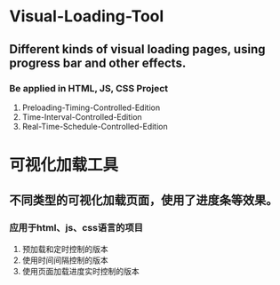 # Visual-Loading-Tool
## Different kinds of visual loading pages, using progress bar and other effects.
### Be applied in HTML, JS, CSS Project

1. Preloading-Timing-Controlled-Edition
2. Time-Interval-Controlled-Edition
3. Real-Time-Schedule-Controlled-Edition


# 可视化加载工具
## 不同类型的可视化加载页面，使用了进度条等效果。
### 应用于html、js、css语言的项目

1. 预加载和定时控制的版本
2. 使用时间间隔控制的版本
3. 使用页面加载进度实时控制的版本
